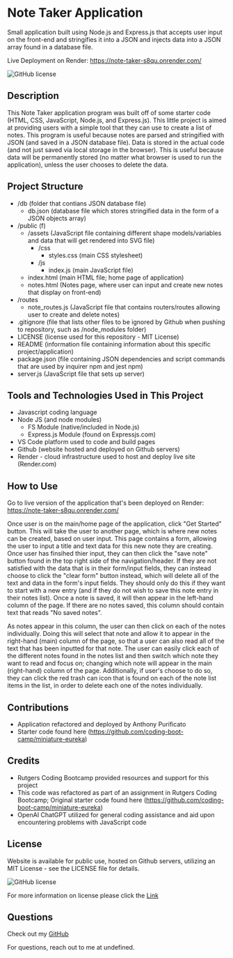 # Note Taker Application
Small application built using Node.js and Express.js that accepts user input on the front-end and stringifies it into a JSON and injects data into a JSON array found in a database file.

Live Deployment on Render: https://note-taker-s8qu.onrender.com/

![GitHub license](https://img.shields.io/badge/License-MIT-brightgreen.svg)

## Description
This Note Taker application program was built off of some starter code (HTML, CSS, JavaScript, Node.js, and Express.js). This little project is aimed at providing users with a simple tool that they can use to create a list of notes. This program is useful because notes are parsed and stringified with JSON (and saved in a JSON database file). Data is stored in the actual code (and not just saved via local storage in the browser). This is useful because data will be permanently stored (no matter what browser is used to run the application), unless the user chooses to delete the data.

## Project Structure
- /db (folder that contians JSON database file)
    - db.json (database file which stores stringified data in the form of a JSON objects array)
- /public (f)
    - /assets (JavaScript file containing different shape models/variables and data that will get rendered into SVG file)
        - /css
            - styles.css (main CSS stylesheet)
        - /js
            - index.js (main JavaScript file)
    - index.html (main HTML file; home page of application)
    - notes.html (Notes page, where user can input and create new notes that display on front-end)
- /routes
    - note_routes.js (JavaScript file that contains routers/routes allowing user to create and delete notes)
- .gitignore (file that lists other files to be ignored by Github when pushing to repository, such as /node_modules folder)
- LICENSE (license used for this repository - MIT License)
- README (information file containing information about this specific project/application)
- package.json (file containing JSON dependencies and script commands that are used by inquirer npm and jest npm)
- server.js (JavaScript file that sets up server)

## Tools and Technologies Used in This Project
- Javascript coding language
- Node JS (and node modules)
  - FS Module (native/included in Node.js)
  - Express.js Module (found on Expressjs.com)
- VS Code platform used to code and build pages
- Github (website hosted and deployed on Github servers)
- Render - cloud infrastructure used to host and deploy live site (Render.com)

## How to Use
Go to live version of the application that's been deployed on Render: https://note-taker-s8qu.onrender.com/

Once user is on the main/home page of the application, click "Get Started" button. This will take the user to another page, which is where new notes can be created, based on user input. This page contains a form, allowing the user to input a title and text data for this new note they are creating. Once user has finsihed thier input, they can then click the "save note" button found in the top right side of the navigation/header. If they are not satisfied with the data that is in their form/input fields, they can instead choose to click the "clear form" button instead, which will delete all of the text and data in the form's input fields. They should only do this if they want to start with a new entry (and if they do not wish to save this note entry in their notes list). Once a note is saved, it will then appear in the left-hand column of the page. If there are no notes saved, this column should contain text that reads "No saved notes".

As notes appear in this column, the user can then click on each of the notes individually. Doing this will select that note and allow it to appear in the right-hand (main) column of the page, so that a user can also read all of the text that has been inputted for that note. The user can easily click each of the different notes found in the notes list and then switch which note they want to read and focus on; changing which note will appear in the main (right-hand) column of the page. Additionally, if user's choose to do so, they can click the red trash can icon that is found on each of the note list items in the list, in order to delete each one of the notes individually.

## Contributions
- Application refactored and deployed by Anthony Purificato
- Starter code found here (https://github.com/coding-boot-camp/miniature-eureka)
## Credits
- Rutgers Coding Bootcamp provided resources and support for this project
- This code was refactored as part of an assignment in Rutgers Coding Bootcamp; Original starter code found here (https://github.com/coding-boot-camp/miniature-eureka)
- OpenAI ChatGPT utilized for general coding assistance and aid upon encountering problems with JavaScript code

## License
Website is available for public use, hosted on Github servers, utilizing an MIT License - see the LICENSE file for details.

![GitHub license](https://img.shields.io/badge/License-MIT-brightgreen.svg)
  
For more information on license please click the [Link](https://opensource.org/licenses/MIT)

## Questions
Check out my [GitHub](https://github.com/apurificato) 
  
For questions, reach out to me at undefined.